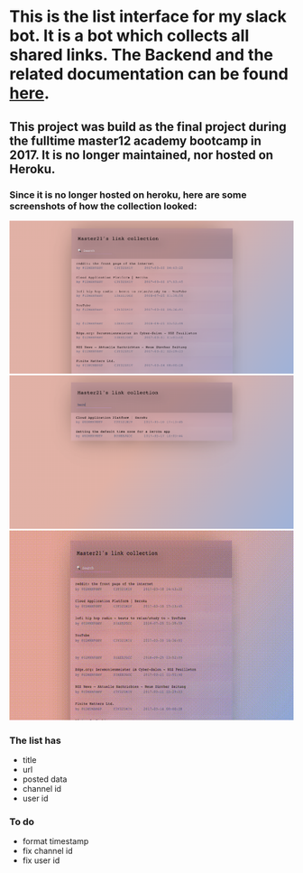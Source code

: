 # This is the list interface for my slack bot. It is a bot which collects all shared links. The Backend and the related documentation can be found [here](https://github.com/nuritnt/tntbot).

## This project was build as the final project during the fulltime master12 academy bootcamp in 2017. It is no longer maintained, nor hosted on Heroku.

### Since it is no longer hosted on heroku, here are some screenshots of how the collection looked:
![screenshot of complete list](app/assets/images/list.png)
![screenshot of filtered list](app/assets/images/filtered_list.png)
![screen recording of the list](app/assets/images/tntbot-list_example.gif)



### The list has
* title
* url
* posted data
* channel id
* user id

### To do
* format timestamp
* fix channel id
* fix user id
